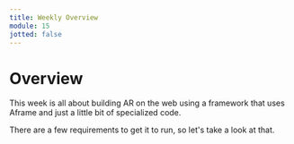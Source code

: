 ```yaml
---
title: Weekly Overview
module: 15
jotted: false
---
```


# Overview

This week is all about building AR on the web using a framework that uses Aframe and just a little bit of specialized code.  

There are a few requirements to get it to run, so let's take a look at that.